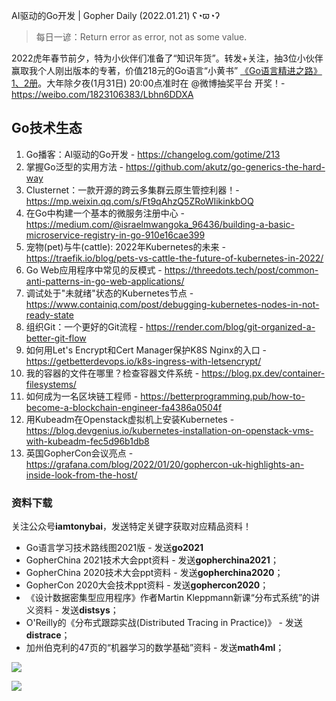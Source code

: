 AI驱动的Go开发 | Gopher Daily (2022.01.21) ʕ◔ϖ◔ʔ

>每日一谚：Return error as error, not as some value.

2022虎年春节前夕，特为小伙伴们准备了“知识年货”。转发+关注，抽3位小伙伴赢取我个人刚出版本的专著，价值218元的Go语言“小黄书” [《Go语言精进之路》1、2册](https://mp.weixin.qq.com/s/h-lsWUbKRPnzFLINub5uYw)。大年除夕夜(1月31日) 20:00点准时在 @微博抽奖平台 开奖！- https://weibo.com/1823106383/Lbhn6DDXA

## Go技术生态

1. Go播客：AI驱动的Go开发 - https://changelog.com/gotime/213
2. 掌握Go泛型的实用方法 - https://github.com/akutz/go-generics-the-hard-way
3. Clusternet：一款开源的跨云多集群云原生管控利器！- https://mp.weixin.qq.com/s/Ft9qAhzQ5ZRoWIikinkbOQ
4. 在Go中构建一个基本的微服务注册中心 - https://medium.com/@israelmwangoka_96436/building-a-basic-microservice-registry-in-go-910e16cae399
5. 宠物(pet)与牛(cattle): 2022年Kubernetes的未来 - https://traefik.io/blog/pets-vs-cattle-the-future-of-kubernetes-in-2022/
6. Go Web应用程序中常见的反模式 - https://threedots.tech/post/common-anti-patterns-in-go-web-applications/
7. 调试处于"未就绪"状态的Kubernetes节点 - https://www.containiq.com/post/debugging-kubernetes-nodes-in-not-ready-state
8. 组织Git：一个更好的Git流程 - https://render.com/blog/git-organized-a-better-git-flow
9. 如何用Let's Encrypt和Cert Manager保护K8S Nginx的入口 - https://getbetterdevops.io/k8s-ingress-with-letsencrypt/
10. 我的容器的文件在哪里？检查容器文件系统 - https://blog.px.dev/container-filesystems/
11. 如何成为一名区块链工程师 - https://betterprogramming.pub/how-to-become-a-blockchain-engineer-fa4386a0504f
12. 用Kubeadm在Openstack虚拟机上安装Kubernetes - https://blog.devgenius.io/kubernetes-installation-on-openstack-vms-with-kubeadm-fec5d96b1db8
13. 英国GopherCon会议亮点 - https://grafana.com/blog/2022/01/20/gophercon-uk-highlights-an-inside-look-from-the-host/

### 资料下载

关注公众号**iamtonybai**，发送特定关键字获取对应精品资料！

* Go语言学习技术路线图2021版 - 发送**go2021**
* GopherChina 2021技术大会ppt资料 - 发送**gopherchina2021**；
* GopherChina 2020技术大会ppt资料 - 发送**gopherchina2020**；
* GopherCon 2020大会技术ppt资料 - 发送**gophercon2020**；
* 《设计数据密集型应用程序》作者Martin Kleppmann新课“分布式系统”的讲义资料 - 发送**distsys**；
* O'Reilly的《分布式跟踪实战(Distributed Tracing in Practice)》 - 发送**distrace**；
* 加州伯克利的47页的“机器学习的数学基础”资料 - 发送**math4ml**；

![](https://mmbiz.qpic.cn/mmbiz_png/cH6WzfQ94mb54jsFJZ3Knmz8obUsf3PBShthmdSw5E01TcYmUReGkj0BWpxHak1HlnlzHvLmKax53YSGr7aNlA/0?wx_fmt=png)

![](https://mmbiz.qpic.cn/mmbiz_png/cH6WzfQ94mb54jsFJZ3Knmz8obUsf3PBrSoqeMvoWCticN2cpU64fJ0FYQdXJhP7ia7WRh8628uOAsQYeE2NibRRw/0?wx_fmt=png)

